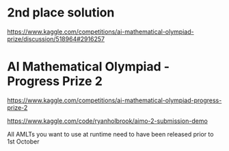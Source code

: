 # 2nd place solution

<https://www.kaggle.com/competitions/ai-mathematical-olympiad-prize/discussion/518964#2916257>

# AI Mathematical Olympiad - Progress Prize 2

<https://www.kaggle.com/competitions/ai-mathematical-olympiad-progress-prize-2>

<https://www.kaggle.com/code/ryanholbrook/aimo-2-submission-demo>

All AMLTs you want to use at runtime need to have been released prior to 1st October

